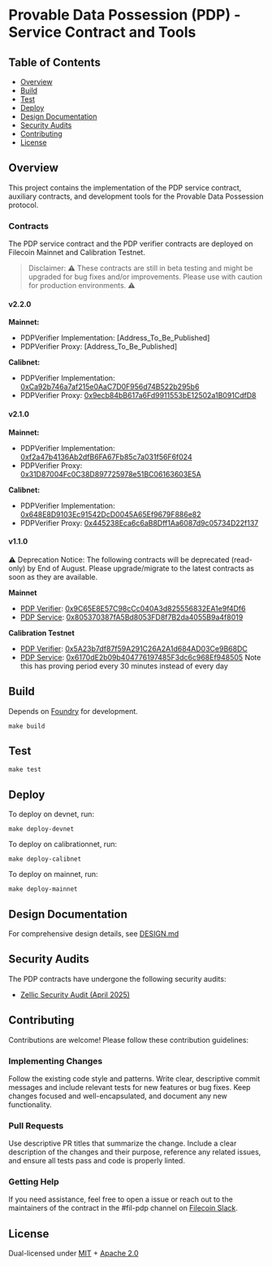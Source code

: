 # Provable Data Possession (PDP) - Service Contract and Tools

## Table of Contents
- [Overview](#overview)
- [Build](#build)
- [Test](#test)
- [Deploy](#deploy)
- [Design Documentation](#design-documentation)
- [Security Audits](#security-audits)
- [Contributing](#contributing)
- [License](#license)

## Overview
This project contains the implementation of the PDP service contract, auxiliary contracts, and development tools for the Provable Data Possession protocol.

### Contracts

The PDP service contract and the PDP verifier contracts are deployed on Filecoin Mainnet and Calibration Testnet.

> Disclaimer: ⚠️ These contracts are still in beta testing and might be upgraded for bug fixes and/or improvements. Please use with caution for production environments. ⚠️

#### v2.2.0

**Mainnet:**
- PDPVerifier Implementation: [Address_To_Be_Published]
- PDPVerifier Proxy: [Address_To_Be_Published]

**Calibnet:**
- PDPVerifier Implementation: [0xCa92b746a7af215e0AaC7D0F956d74B522b295b6](https://calibration.filfox.info/en/address/0xCa92b746a7af215e0AaC7D0F956d74B522b295b6)
- PDPVerifier Proxy: [0x9ecb84bB617a6Fd9911553bE12502a1B091CdfD8](https://calibration.filfox.info/en/address/0x9ecb84bB617a6Fd9911553bE12502a1B091CdfD8)

#### v2.1.0

**Mainnet:**
- PDPVerifier Implementation: [0xf2a47b4136Ab2dfB6FA67Fb85c7a031f56F6f024](https://filfox.info/en/address/0xf2a47b4136Ab2dfB6FA67Fb85c7a031f56F6f024)
- PDPVerifier Proxy: [0x31D87004Fc0C38D897725978e51BC06163603E5A](https://filfox.info/en/address/0x31D87004Fc0C38D897725978e51BC06163603E5A)

**Calibnet:**
- PDPVerifier Implementation: [0x648E8D9103Ec91542DcD0045A65Ef9679F886e82](https://calibration.filfox.info/en/address/0x648E8D9103Ec91542DcD0045A65Ef9679F886e82)
- PDPVerifier Proxy: [0x445238Eca6c6aB8Dff1Aa6087d9c05734D22f137](https://calibration.filfox.info/en/address/0x445238Eca6c6aB8Dff1Aa6087d9c05734D22f137)

#### v1.1.0

⚠️ Deprecation Notice: The following contracts will be deprecated (read-only) by End of August. Please upgrade/migrate to the latest contracts as soon as they are available.

**Mainnet**
- [PDP Verifier]([url](https://github.com/FilOzone/pdp/blob/main/src/PDPVerifier.sol)): [0x9C65E8E57C98cCc040A3d825556832EA1e9f4Df6]([url](https://filfox.info/en/address/0x9C65E8E57C98cCc040A3d825556832EA1e9f4Df6))
- [PDP Service]([url](https://github.com/FilOzone/pdp/blob/main/src/SimplePDPService.sol)): [0x805370387fA5Bd8053FD8f7B2da4055B9a4f8019]([url](https://filfox.info/en/address/0x805370387fA5Bd8053FD8f7B2da4055B9a4f8019))

**Calibration Testnet**
- [PDP Verifier]([url](https://github.com/FilOzone/pdp/blob/main/src/PDPVerifier.sol)): [0x5A23b7df87f59A291C26A2A1d684AD03Ce9B68DC]([url](https://calibration.filfox.info/en/address/0x5A23b7df87f59A291C26A2A1d684AD03Ce9B68DC))
- [PDP Service]([url](https://github.com/FilOzone/pdp/blob/main/src/SimplePDPService.sol)): [0x6170dE2b09b404776197485F3dc6c968Ef948505]([url](https://calibration.filfox.info/en/address/0x6170dE2b09b404776197485F3dc6c968Ef948505)) Note this has proving period every 30 minutes instead of every day

## Build
Depends on [Foundry](https://github.com/foundry-rs/foundry) for development.
```
make build
```
## Test
```
make test
```
## Deploy
To deploy on devnet, run:
```
make deploy-devnet
```

To deploy on calibrationnet, run:
```
make deploy-calibnet
```

To deploy on mainnet, run:
```
make deploy-mainnet
```

## Design Documentation
For comprehensive design details, see [DESIGN.md](docs/design.md)

## Security Audits
The PDP contracts have undergone the following security audits:
- [Zellic Security Audit (April 2025)](https://github.com/Zellic/publications/blob/master/Proof%20of%20Data%20Possession%20-%20Zellic%20Audit%20Report.pdf)

## Contributing
Contributions are welcome! Please follow these contribution guidelines:

### Implementing Changes
Follow the existing code style and patterns. Write clear, descriptive commit messages and include relevant tests for new features or bug fixes. Keep changes focused and well-encapsulated, and document any new functionality.

### Pull Requests
Use descriptive PR titles that summarize the change. Include a clear description of the changes and their purpose, reference any related issues, and ensure all tests pass and code is properly linted.

### Getting Help
If you need assistance, feel free to open a issue or reach out to the maintainers of the contract in the #fil-pdp channel on [Filecoin Slack](https://filecoin.io/slack).

## License

Dual-licensed under [MIT](https://github.com/filecoin-project/lotus/blob/master/LICENSE-MIT) + [Apache 2.0](https://github.com/filecoin-project/lotus/blob/master/LICENSE-APACHE)
